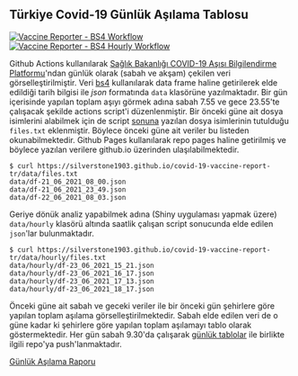 ## Türkiye Covid-19 Günlük Aşılama Tablosu

[![Vaccine Reporter - BS4 Workflow](https://github.com/silverstone1903/covid-19-vaccine-report-tr/actions/workflows/main.yml/badge.svg)](https://github.com/silverstone1903/covid-19-vaccine-report-tr/actions/workflows/main.yml)
[![Vaccine Reporter - BS4 Hourly Workflow](https://github.com/silverstone1903/covid-19-vaccine-report-tr/actions/workflows/hourly_workflow.yml/badge.svg)](https://github.com/silverstone1903/covid-19-vaccine-report-tr/actions/workflows/hourly_workflow.yml)


Github Actions kullanılarak [Sağlık Bakanlığı COVID-19 Aşısı Bilgilendirme Platformu](https://covid19asi.saglik.gov.tr/)'ndan günlük olarak (sabah ve akşam) çekilen veri görselleştirilmiştir. Veri [bs4](https://github.com/silverstone1903/covid-19-vaccine-report-tr/blob/main/run.py) kullanılarak data frame haline getirilerek elde edildiği tarih bilgisi ile *json* formatında `data` klasörüne yazılmaktadır. Bir gün içerisinde yapılan toplam aşıyı görmek adına sabah 7.55 ve gece 23.55'te çalışacak şekilde actions script'i düzenlenmiştir. Bir önceki güne ait dosya isimlerini alabilmek için de script [sonuna](https://github.com/silverstone1903/covid-19-vaccine-report-tr/blob/main/run.py#L58) yazılan dosya isimlerinin tutulduğu `files.txt` eklenmiştir. Böylece önceki güne ait veriler bu listeden okunabilmektedir. Github Pages kullanılarak repo pages haline getirilmiş ve böylece yazılan verilere github.io üzerinden ulaşılabilmektedir. 


```
$ curl https://silverstone1903.github.io/covid-19-vaccine-report-tr/data/files.txt
data/df-21_06_2021_08_00.json
data/df-21_06_2021_23_49.json
data/df-22_06_2021_08_03.json
```
Geriye dönük analiz yapabilmek adına (Shiny uygulaması yapmak üzere) `data/hourly` klasörü altında saatlik çalışan script sonucunda elde edilen `json`'lar bulunmaktadır. 

```
$ curl https://silverstone1903.github.io/covid-19-vaccine-report-tr/data/hourly/files.txt
data/hourly/df-23_06_2021_15_21.json
data/hourly/df-23_06_2021_16_17.json
data/hourly/df-23_06_2021_17_13.json
data/hourly/df-23_06_2021_18_17.json
```


Önceki güne ait sabah ve geceki veriler ile bir önceki gün şehirlere göre yapılan toplam aşılama görselleştirilmektedir. Sabah elde edilen veri de o güne kadar ki şehirlere göre yapılan toplam aşılamayı tablo olarak göstermektedir. Her gün sabah 9.30'da çalışarak [günlük tablolar](https://silverstone1903.github.io/projects/Covid19-Visualizations/) ile birlikte ilgili repo'ya push'lanmaktadır.




[Günlük Aşılama Raporu](https://silverstone1903.github.io/daily-covid19-data-table/tables/Covid19AsiTurkiye.html)
